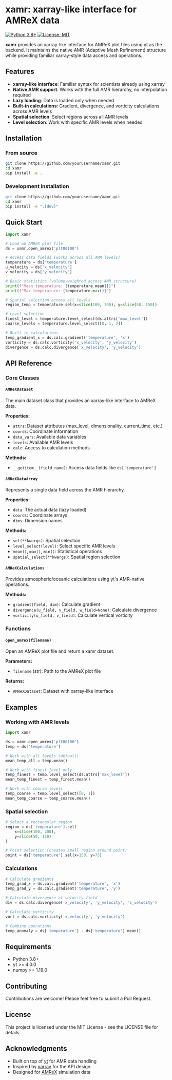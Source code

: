 # xamr: xarray-like interface for AMReX data

[![Python 3.8+](https://img.shields.io/badge/python-3.8+-blue.svg)](https://www.python.org/downloads/)
[![License: MIT](https://img.shields.io/badge/License-MIT-yellow.svg)](https://opensource.org/licenses/MIT)

**xamr** provides an xarray-like interface for AMReX plot files using yt as the backend. It maintains the native AMR (Adaptive Mesh Refinement) structure while providing familiar xarray-style data access and operations.

## Features

- **xarray-like interface**: Familiar syntax for scientists already using xarray
- **Native AMR support**: Works with the full AMR hierarchy, no interpolation required
- **Lazy loading**: Data is loaded only when needed
- **Built-in calculations**: Gradient, divergence, and vorticity calculations across AMR levels
- **Spatial selection**: Select regions across all AMR levels
- **Level selection**: Work with specific AMR levels when needed

## Installation

### From source

```bash
git clone https://github.com/yourusername/xamr.git
cd xamr
pip install -e .
```

### Development installation

```bash
git clone https://github.com/yourusername/xamr.git
cd xamr
pip install -e ".[dev]"
```

## Quick Start

```python
import xamr

# Load an AMReX plot file
ds = xamr.open_amrex('plt00100')

# Access data fields (works across all AMR levels)
temperature = ds['temperature']
u_velocity = ds['x_velocity']
v_velocity = ds['y_velocity']

# Basic statistics (volume-weighted across AMR structure)
print(f"Mean temperature: {temperature.mean()}")
print(f"Max temperature: {temperature.max()}")

# Spatial selection across all levels
region_temp = temperature.sel(x=slice(100, 200), y=slice(50, 150))

# Level selection
finest_level = temperature.level_select(ds.attrs['max_level'])
coarse_levels = temperature.level_select([0, 1, 2])

# Built-in calculations
temp_gradient_x = ds.calc.gradient('temperature', 'x')
vorticity = ds.calc.vorticity('x_velocity', 'y_velocity')
divergence = ds.calc.divergence('x_velocity', 'y_velocity')
```

## API Reference

### Core Classes

#### `AMReXDataset`

The main dataset class that provides an xarray-like interface to AMReX data.

**Properties:**
- `attrs`: Dataset attributes (max_level, dimensionality, current_time, etc.)
- `coords`: Coordinate information
- `data_vars`: Available data variables
- `levels`: Available AMR levels
- `calc`: Access to calculation methods

**Methods:**
- `__getitem__(field_name)`: Access data fields like `ds['temperature']`

#### `AMReXDataArray`

Represents a single data field across the AMR hierarchy.

**Properties:**
- `data`: The actual data (lazy loaded)
- `coords`: Coordinate arrays
- `dims`: Dimension names

**Methods:**
- `sel(**kwargs)`: Spatial selection
- `level_select(level)`: Select specific AMR levels
- `mean()`, `max()`, `min()`: Statistical operations
- `spatial_select(**kwargs)`: Spatial region selection

#### `AMReXCalculations`

Provides atmospheric/oceanic calculations using yt's AMR-native operations.

**Methods:**
- `gradient(field, dim)`: Calculate gradient
- `divergence(u_field, v_field, w_field=None)`: Calculate divergence
- `vorticity(u_field, v_field)`: Calculate vertical vorticity

### Functions

#### `open_amrex(filename)`

Open an AMReX plot file and return a xamr dataset.

**Parameters:**
- `filename` (str): Path to the AMReX plot file

**Returns:**
- `AMReXDataset`: Dataset with xarray-like interface

## Examples

### Working with AMR levels

```python
import xamr

ds = xamr.open_amrex('plt00100')
temp = ds['temperature']

# Work with all levels (default)
mean_temp_all = temp.mean()

# Work with finest level only
temp_finest = temp.level_select(ds.attrs['max_level'])
mean_temp_finest = temp_finest.mean()

# Work with coarse levels
temp_coarse = temp.level_select([0, 1])
mean_temp_coarse = temp_coarse.mean()
```

### Spatial selection

```python
# Select a rectangular region
region = ds['temperature'].sel(
    x=slice(100, 200),
    y=slice(50, 150)
)

# Point selection (creates small region around point)
point = ds['temperature'].sel(x=150, y=75)
```

### Calculations

```python
# Calculate gradients
temp_grad_x = ds.calc.gradient('temperature', 'x')
temp_grad_y = ds.calc.gradient('temperature', 'y')

# Calculate divergence of velocity field
div = ds.calc.divergence('x_velocity', 'y_velocity', 'z_velocity')

# Calculate vorticity
vort = ds.calc.vorticity('x_velocity', 'y_velocity')

# Combine operations
temp_anomaly = ds['temperature'] - ds['temperature'].mean()
```

## Requirements

- Python 3.8+
- yt >= 4.0.0
- numpy >= 1.19.0

## Contributing

Contributions are welcome! Please feel free to submit a Pull Request.

## License

This project is licensed under the MIT License - see the LICENSE file for details.

## Acknowledgments

- Built on top of [yt](https://yt-project.org/) for AMR data handling
- Inspired by [xarray](https://xarray.pydata.org/) for the API design
- Designed for [AMReX](https://amrex-codes.github.io/) simulation data
